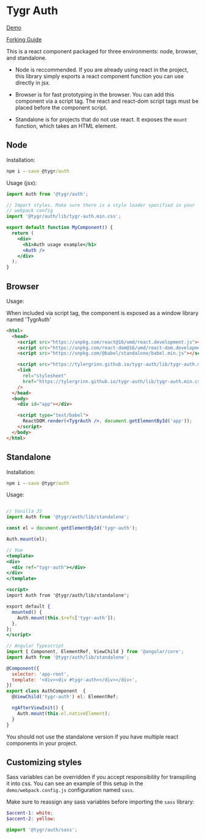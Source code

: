 # Tygr Auth

[Demo](https://tylergrinn.github.io/tygr-auth)

[Forking Guide](https://github.com/tylergrinn/tygr-auth/blob/main/docs/forking.md)

This is a react component packaged for three environments: node, browser, and standalone.

- Node is reccommended. If you are already using react in the project, this library simply exports a react component function you can use directly in jsx.

- Browser is for fast prototyping in the browser. You can add this component via a script tag. The react and react-dom script tags must be placed before the component script.

- Standalone is for projects that do not use react. It exposes the `mount` function, which takes an HTML element.

## Node

Installation:

```cmd
npm i --save @tygr/auth
```

Usage (jsx):

```jsx
import Auth from '@tygr/auth';

// Import styles. Make sure there is a style loader specified in your
// webpack config
import '@tygr/auth/lib/tygr-auth.min.css';

export default function MyComponent() {
  return (
    <div>
      <h1>Auth usage example</h1>
      <Auth />
    </div>
  );
}
```

## Browser

Usage:

When included via script tag, the component is exposed as a window library named 'TygrAuth'

```html
<html>
  <head>
    <script src="https://unpkg.com/react@16/umd/react.development.js"></script>
    <script src="https://unpkg.com/react-dom@16/umd/react-dom.development.js"></script>
    <script src="https://unpkg.com/@babel/standalone/babel.min.js"></script>

    <script src="https://tylergrinn.github.io/tygr-auth/lib/tygr-auth.min.js"></script>
    <link
      rel="stylesheet"
      href="https://tylergrinn.github.io/tygr-auth/lib/tygr-auth.min.css"
    />
  </head>
  <body>
    <div id="app"></div>

    <script type="text/babel">
      ReactDOM.render(<TygrAuth />, document.getElementById('app'));
    </script>
  </body>
</html>
```

## Standalone

Installation:

```cmd
npm i --save @tygr/auth
```

Usage:

```jsx

// Vanilla JS
import Auth from '@tygr/auth/lib/standalone';

const el = document.getElementById('tygr-auth');

Auth.mount(el);

// Vue
<template>
<div>
  <div ref="tygr-auth"></div>
</div>
</template>

<script>
import Auth from '@tygr/auth/lib/standalone';

export default {
  mounted() {
    Auth.mount(this.$refs['tygr-auth']);
  },
};
</script>

// Angular Typescript
import { Component, ElementRef, ViewChild } from '@angular/core';
import Auth from '@tygr/auth/lib/standalone';

@Component({
  selector: 'app-root',
  template: '<div><div #tygr-auth></div></div>',
})
export class AuthComponent  {
  @ViewChild('tygr-auth') el: ElementRef;

  ngAfterViewInit() {
    Auth.mount(this.el.nativeElement);
  }
}
```

You should not use the standalone version if you have multiple react components in your project.

## Customizing styles

Sass variables can be overridden if you accept responsibility for transpiling it into css. You can see an example of this setup in the `demo/webpack.config.js` configuration named `sass`.

Make sure to reassign any sass variables before importing the `sass` library:

```scss
$accent-1: white;
$accent-2: yellow;

@import '@tygr/auth/sass';
```
